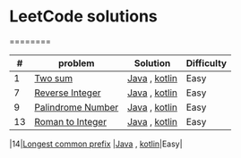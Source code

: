 # LeetCode solutions 
========

| # | problem | Solution | Difficulty |
|---| ----- | -------- | ---------- |
|1|[Two sum](https://leetcode.com/problems/two-sum/) |[Java](./1.%20Two%20Sum/two_sum_java.java) , [kotlin](./)|Easy|
|7|[Reverse Integer](https://leetcode.com/problems/reverse-integer/) |[Java](./7.%20Reverse%20Integer/reverse_integer_java.java) , [kotlin](./)|Easy|
|9|[Palindrome Number](https://leetcode.com/problems/palindrome-number/) |[Java](./9.%20Palindrome%20Number/palindrome_number_java.java) , [kotlin](./)|Easy|
|13|[Roman to Integer](https://leetcode.com/problems/roman-to-integer) |[Java](./13_roman_to_integer/13_roman_to_integer_java.java) , [kotlin](./13_roman_to_integer/13_roman_to_integer_kotlin.kt)|Easy|

|14|[Longest common prefix](https://leetcode.com/problems/longest-common-prefix/) |[Java](#) , [kotlin](./14_longest_common_prefix/14_longest_common_prefix_kotlin.kt)|Easy|